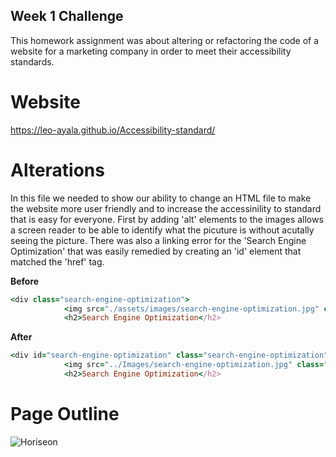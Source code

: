 ## Week 1 Challenge

This homework assignment was about altering or refactoring the code of a website for a marketing company in order to meet their accessibility standards. 

# Website
https://leo-ayala.github.io/Accessibility-standard/ 

# Alterations

In this file we needed to show our ability to change an HTML file to make the website more user friendly and to increase the accessinility to standard that is easy for everyone. First by adding 'alt' elements to the images allows a screen reader to be able to identify what the picuture is without acutally seeing the picture. 
There was also a linking error for the 'Search Engine Optimization' that was easily remedied by creating an 'id' element that matched the 'href' tag. 

**Before**
``` ruby
<div class="search-engine-optimization">
            <img src="./assets/images/search-engine-optimization.jpg" class="float-left" />
            <h2>Search Engine Optimization</h2>
```
**After**
```ruby
<div id="search-engine-optimization" class="search-engine-optimization">
            <img src="../Images/search-engine-optimization.jpg" class="float-left" alt="search engine" />
            <h2>Search Engine Optimization</h2>
```
# Page Outline
<img src="./Images/ScreenCapture.png" alt="Horiseon" style="max-width:100%;">
